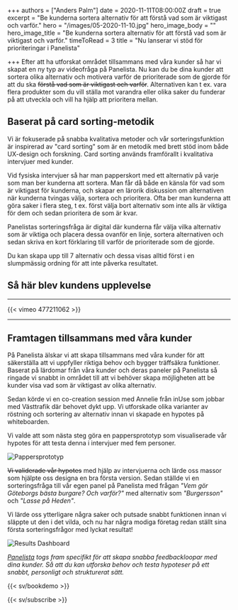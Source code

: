 +++
authors = ["Anders Palm"]
date = 2020-11-11T08:00:00Z
draft = true
excerpt = "Be kunderna sortera alternativ för att förstå vad som är viktigast och varför."
hero = "/images/05-2020-11-10.jpg"
hero_image_body = ""
hero_image_title = "Be kunderna sortera alternativ för att förstå vad som är viktigast och varför."
timeToRead = 3
title = "Nu lanserar vi stöd för prioriteringar i Panelista"

+++
Efter att ha utforskat området tillsammans med våra kunder så har vi skapat en ny typ av videofråga på Panelista. Nu kan du be dina kunder att sortera olika alternativ och motivera varför de prioriterade som de gjorde för att du ska ~~förstå vad som är viktigast och varför~~. Alternativen kan t ex. vara flera produkter som du vill ställa mot varandra eller olika saker du funderar på att utveckla och vill ha hjälp att prioritera mellan.

## Baserat på card sorting-metodik

Vi är fokuserade på snabba kvalitativa metoder och vår sorteringsfunktion är inspirerad av "card sorting" som är en metodik med brett stöd inom både UX-design och forskning. Card sorting används framförallt i kvalitativa intervjuer med kunder.

Vid fysiska intervjuer så har man papperskort med ett alternativ på varje som man ber kunderna att sortera. Man får då både en känsla för vad som är viktigast för kunderna, och skapar en lärorik diskussion om alternativen när kunderna tvingas välja, sortera och prioritera. Ofta ber man kunderna att göra saker i flera steg, t ex. först välja bort alternativ som inte alls är viktiga för dem och sedan prioritera de som är kvar.

Panelistas sorteringsfråga är digital där kunderna får välja vilka alternativ som är viktiga och placera dessa ovanför en linje, sortera alternativen och sedan skriva en kort förklaring till varför de prioriterade som de gjorde.

Du kan skapa upp till 7 alternativ och dessa visas alltid först i en slumpmässig ordning för att inte påverka resultatet.

## Så här blev kundens upplevelse

***

{{< vimeo 477211062 >}}

***

## Framtagen tillsammans med våra kunder

På Panelista älskar vi att skapa tillsammans med våra kunder för att säkerställa att vi uppfyller riktiga behov och bygger träffsäkra funktioner. Baserat på lärdomar från våra kunder och deras paneler på Panelista så ringade vi snabbt in området till att vi behöver skapa möjligheten att be kunder visa vad som är viktigast av olika alternativ.

Sedan körde vi en co-creation session med Annelie från inUse som jobbar med Västtrafik där behovet dykt upp. Vi utforskade olika varianter av röstning och sortering av alternativ innan vi skapade en hypotes på whiteboarden.

Vi valde att som nästa steg göra en pappersprototyp som visualiserade vår hypotes för att testa denna i intervjuer med fem personer.

<div class="Image__small"> <img src="/images/prototype-image-2020-11-10.jpg" alt="Pappersprototyp" /> </div>

~~Vi validerade vår hypotes~~ med hjälp av intervjuerna och lärde oss massor som hjälpte oss designa en bra första version. Sedan ställde vi en sorteringsfråga till vår egen panel på Panelista med frågan _"Vem gör Göteborgs bästa burgare? Och varför?"_ med alternativ som _"Burgersson"_ och _"Lasse på Heden"_.

Vi lärde oss ytterligare några saker och putsade snabbt funktionen innan vi släppte ut den i det vilda, och nu har några modiga företag redan ställt sina första sorteringsfrågor med lyckat resultat!

<div class="Image__small"> <img src="/images/02-2020-11-10.jpg" alt="Results Dashboard" /> </div>

[_Panelista_](https://panelista.com "Panelista") _togs fram specifikt för att skapa snabba feedbackloopar med dina kunder. Så att du kan utforska behov och testa hypoteser på ett snabbt, personligt och strukturerat sätt._

{{< sv/bookdemo >}}

{{< sv/subscribe >}}